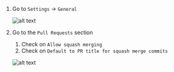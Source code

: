 1. Go to `Settings` -> `General`
    
    ![alt text](check_required_1.png)

2. Go to the `Pull Requests` section
   1. Check on `Allow squash merging `
   2. Check on `Default to PR title for squash merge commits `

    ![alt text](check_required_2.png)
